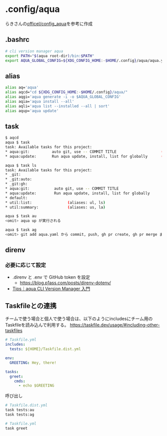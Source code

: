 # .config/aqua

らきさんの[officel/config_aqua](https://github.com/officel/config_aqua/tree/main)を参考に作成

## .bashrc

```bash
# cli version manager aqua
export PATH="$(aqua root-dir)/bin:$PATH"
export AQUA_GLOBAL_CONFIG=${XDG_CONFIG_HOME:-$HOME/.config}/aqua/aqua.yaml
```

## alias

```bash
alias aq='aqua'
alias aqcd="cd ${XDG_CONFIG_HOME:-$HOME/.config}/aqua/"
alias aqgi='aqua generate -i -o $AQUA_GLOBAL_CONFIG'
alias aqia='aqua install --all'
alias aqli='aqua list --installed --all | sort'
alias aqup='aqua update'
```

## task

```bash
$ aqcd
aqua $ task
task: Available tasks for this project:
* aqua:git:          auto git, use -- COMMIT TITLE                    (aliases: ag)
* aqua:update:       Run aqua update, install, list for globally      (aliases: au)

aqua $ task ls
task: Available tasks for this project:
* _git:
* _git:auto:
* _git:gh:
* aqua:git:           auto git, use -- COMMIT TITLE                    (aliases: ag)
* aqua:update:        Run aqua update, install, list for globally      (aliases: au)
* default:
* util:list:                (aliases: ul, ls)
* util:summary:             (aliases: us, la)

aqua $ task au
<omit> aqua up が実行される

aqua $ task ag
<omit> git add aqua.yaml から commit, push, gh pr create, gh pr merge まで自動化
```

## direnv
### 必要に応じて設定
- .direnv と .env で GitHub token を設定
  - https://blog.p1ass.com/posts/direnv-dotenv/
- [Tips｜aqua CLI Version Manager 入門](https://zenn.dev/shunsuke_suzuki/books/aqua-handbook/viewer/tips#github_token%2C-aqua_github_token-%E3%82%92%E8%A8%AD%E5%AE%9A%E3%81%97%E3%81%A6-rate-limit-%E3%82%92%E5%9B%9E%E9%81%BF%E3%81%99%E3%82%8B)

## Taskfileとの連携
チームで使う場合と個人で使う場合は、以下のようにincludesにチーム用のTaskfileを読み込んで利用する。
https://taskfile.dev/usage/#including-other-taskfiles
```yml
# Taskfile.yml
includes:
  tests: ${HOME}/Taskfile.dist.yml

env:
  GREETING: Hey, there!

tasks:
  greet:
    cmds:
      - echo $GREETING
```
呼び出し
```bash
# Taskfile.dist.yml
task tests:au
task tests:ag

# Taskfile.yml
task greet
```
